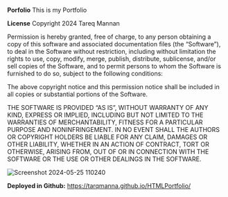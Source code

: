 **Porfolio**
This is my Portfolio

**License**
Copyright 2024 Tareq Mannan

Permission is hereby granted, free of charge, to any person obtaining a copy of this software and associated documentation files (the “Software”), to deal in the Software without restriction, including without limitation the rights to use, copy, modify, merge, publish, distribute, sublicense, and/or sell copies of the Software, and to permit persons to whom the Software is furnished to do so, subject to the following conditions:

The above copyright notice and this permission notice shall be included in all copies or substantial portions of the Software.

THE SOFTWARE IS PROVIDED “AS IS”, WITHOUT WARRANTY OF ANY KIND, EXPRESS OR IMPLIED, INCLUDING BUT NOT LIMITED TO THE WARRANTIES OF MERCHANTABILITY, FITNESS FOR A PARTICULAR PURPOSE AND NONINFRINGEMENT. IN NO EVENT SHALL THE AUTHORS OR COPYRIGHT HOLDERS BE LIABLE FOR ANY CLAIM, DAMAGES OR OTHER LIABILITY, WHETHER IN AN ACTION OF CONTRACT, TORT OR OTHERWISE, ARISING FROM, OUT OF OR IN CONNECTION WITH THE SOFTWARE OR THE USE OR OTHER DEALINGS IN THE SOFTWARE.

![Screenshot 2024-05-25 110240](https://github.com/TarqManna/HTMLPortfolio/assets/38443048/6b537f0a-da2e-4cbc-aea2-1f29f42f23a5)

**Deployed in Github:**
https://tarqmanna.github.io/HTMLPortfolio/
